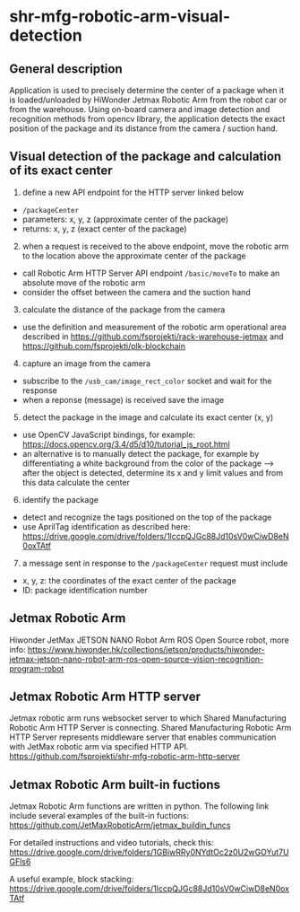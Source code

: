# shr-mfg-robotic-arm-visual-detection

## General description
Application is used to precisely determine the center of a package when it is loaded/unloaded by HiWonder Jetmax Robotic Arm from the robot car or from the warehouse. Using on-board camera and image detection and recognition methods from opencv library, the application detects the exact position of the package and its distance from the camera / suction hand.

## Visual detection of the package and calculation of its exact center
1. define a new API endpoint for the HTTP server linked below
 * <code>/packageCenter</code>
 * parameters: x, y, z (approximate center of the package)
 * returns: x, y, z (exact center of the package)
2. when a request is received to the above endpoint, move the robotic arm to the location above the approximate center of the package
 * call Robotic Arm HTTP Server API endpoint <code>/basic/moveTo</code> to make an absolute move of the robotic arm
 * consider the offset between the camera and the suction hand
3. calculate the distance of the package from the camera
 * use the definition and measurement of the robotic arm operational area described in https://github.com/fsprojekti/rack-warehouse-jetmax and https://github.com/fsprojekti/plk-blockchain
4. capture an image from the camera
 * subscribe to the <code>/usb_cam/image_rect_color</code> socket and wait for the response
 * when a reponse (message) is received save the image
5. detect the package in the image and calculate its exact center (x, y)
 * use OpenCV JavaScript bindings, for example: https://docs.opencv.org/3.4/d5/d10/tutorial_js_root.html
 * an alternative is to manually detect the package, for example by differentiating a white background from the color of the package --> after the object is detected, determine its x and y limit values and from this data calculate the center
6. identify the package
 * detect and recognize the tags positioned on the top of the package
 * use AprilTag identification as described here: https://drive.google.com/drive/folders/1lccpQJGc88Jd10sV0wCiwD8eN0oxTAtf
7. a message sent in response to the <code>/packageCenter</code> request must include
 * x, y, z: the coordinates of the exact center of the package
 * ID: package identification number

## Jetmax Robotic Arm
Hiwonder JetMax JETSON NANO Robot Arm ROS Open Source robot, more info: https://www.hiwonder.hk/collections/jetson/products/hiwonder-jetmax-jetson-nano-robot-arm-ros-open-source-vision-recognition-program-robot

## Jetmax Robotic Arm HTTP server
Jetmax robotic arm runs websocket server to which Shared Manufacturing Robotic Arm HTTP Server is connecting. Shared Manufacturing Robotic Arm HTTP Server represents middleware server that enables communication with JetMax robotic arm via specified HTTP API. https://github.com/fsprojekti/shr-mfg-robotic-arm-http-server

## Jetmax Robotic Arm built-in fuctions
Jetmax Robotic Arm functions are written in python. The following link include several examples of the built-in fuctions: https://github.com/JetMaxRoboticArm/jetmax_buildin_funcs

For detailed instructions and video tutorials, check this: https://drive.google.com/drive/folders/1GBiwRRy0NYdtOc2z0U2wGOYut7UGFls6

A useful example, block stacking: https://drive.google.com/drive/folders/1lccpQJGc88Jd10sV0wCiwD8eN0oxTAtf

